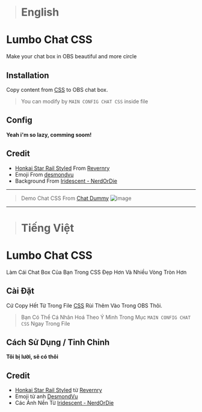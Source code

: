 > # English
# Lumbo Chat CSS
Make your chat box in OBS beautiful and more circle

## Installation

Copy content from [CSS](https://github.com/AppleSang/CSS-Chat-For-Youtube/blob/main/CSS-Youtube-Chat.css) to OBS chat box.

> You can modify by ```MAIN CONFIG CHAT CSS``` inside file


## Config
**Yeah i'm so lazy, comming soom!**



## Credit
- [Honkai Star Rail Styled](https://ko-fi.com/s/ba33678dcc) From [Revernry
](https://twitter.com/Revernry)
- Emoji From [desmondvu](https://www.twitch.tv/desmondvu)
- Background From [Iridescent - NerdOrDie](https://nerdordie.com/product/iridescent-stream-pack)
-----------------------------
> Demo Chat CSS From [Chat Dummy](https://rzytblc.netlify.app/)
![image](https://github.com/user-attachments/assets/4b3333a9-e825-4fef-97e9-0b908ced6cc2)

-----------------------------
> # Tiếng Việt 
# Lumbo Chat CSS
Làm Cái Chat Box Của Bạn Trong CSS Đẹp Hơn Và Nhiều Vòng Tròn Hơn 
## Cài Đặt 

Cứ Copy Hết Từ Trong File [CSS](https://github.com/AppleSang/CSS-Chat-For-Youtube/blob/main/CSS-Youtube-Chat.css) Rùi Thêm Vào Trong OBS Thôi.

> Bạn Có Thể Cá Nhân Hoá Theo Ý Mình Trong Mục ```MAIN CONFIG CHAT CSS``` Ngay Trong File


## Cách Sử Dụng / Tinh Chỉnh
**Tôi bị lười, sẽ có thôi**



## Credit
- [Honkai Star Rail Styled](https://ko-fi.com/s/ba33678dcc) từ [Revernry
](https://twitter.com/Revernry)
- Emoji từ anh [DesmondVu](https://www.twitch.tv/desmondvu)
- Các Ảnh Nền Từ [Iridescent - NerdOrDie](https://nerdordie.com/product/iridescent-stream-pack)
